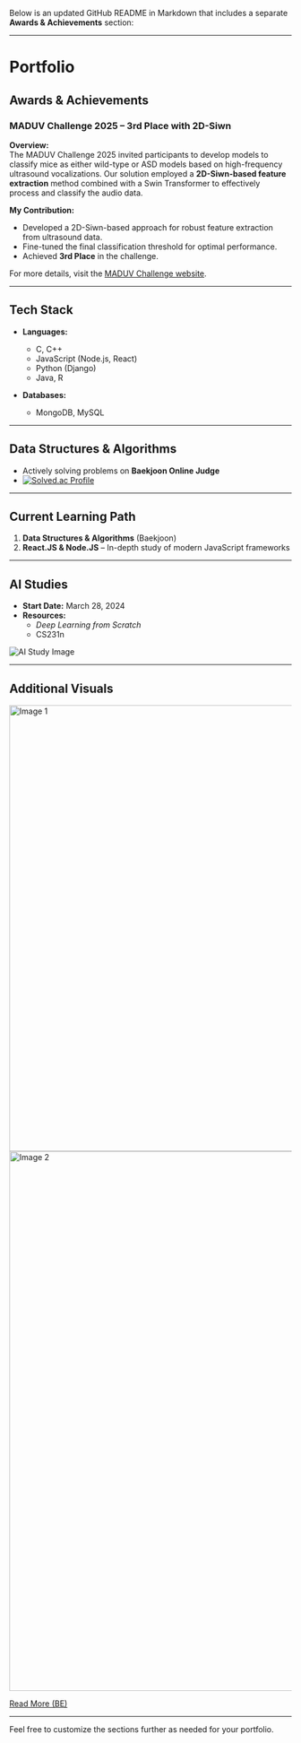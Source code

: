 Below is an updated GitHub README in Markdown that includes a separate **Awards & Achievements** section:

---

# Portfolio

## Awards & Achievements

### MADUV Challenge 2025 – 3rd Place with 2D-Siwn
**Overview:**  
The MADUV Challenge 2025 invited participants to develop models to classify mice as either wild-type or ASD models based on high-frequency ultrasound vocalizations. Our solution employed a **2D-Siwn-based feature extraction** method combined with a Swin Transformer to effectively process and classify the audio data.

**My Contribution:**  
- Developed a 2D-Siwn-based approach for robust feature extraction from ultrasound data.  
- Fine-tuned the final classification threshold for optimal performance.  
- Achieved **3rd Place** in the challenge.

For more details, visit the [MADUV Challenge website](https://www.maduv.org/).

---

## Tech Stack

- **Languages:**  
  - C, C++  
  - JavaScript (Node.js, React)  
  - Python (Django)  
  - Java, R

- **Databases:**  
  - MongoDB, MySQL

---

## Data Structures & Algorithms

- Actively solving problems on **Baekjoon Online Judge**  
- [![Solved.ac Profile](http://mazassumnida.wtf/api/v2/generate_badge?boj=forwarder1121)](https://solved.ac/forwarder1121/)

---

## Current Learning Path

1. **Data Structures & Algorithms** (Baekjoon)  
2. **React.JS & Node.JS** – In-depth study of modern JavaScript frameworks

---

## AI Studies

- **Start Date:** March 28, 2024  
- **Resources:**  
  - *Deep Learning from Scratch*  
  - CS231n

![AI Study Image](https://github.com/forwarder1121/forwarder1121/assets/66872094/4ca6645d-44bb-4a39-b007-3ef569d397b3)

---

## Additional Visuals

<img width="796" alt="Image 1" src="https://github.com/user-attachments/assets/746a53a9-8b5b-484a-8182-ec6378828e4a">

<img width="963" alt="Image 2" src="https://github.com/user-attachments/assets/2e9e2579-f905-42ba-a0f5-33a5f306bbe3">

[Read More (BE)](https://d2.naver.com/news/3435170)

---

Feel free to customize the sections further as needed for your portfolio.

